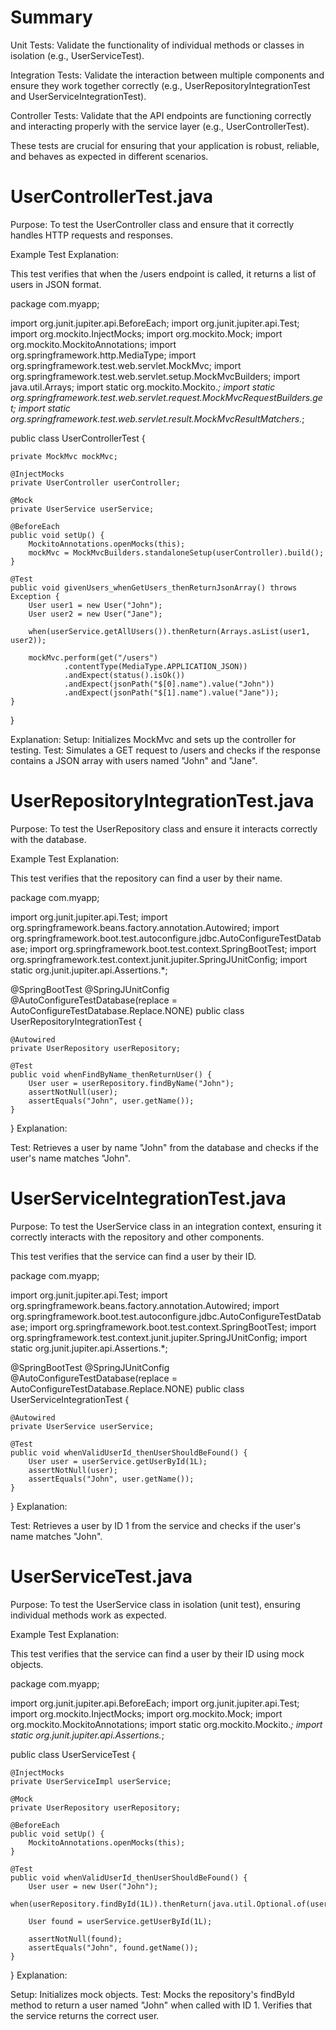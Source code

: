 # Summary
Unit Tests: Validate the functionality of individual methods or classes in isolation (e.g., UserServiceTest).

Integration Tests: Validate the interaction between multiple components and ensure they work together correctly (e.g., UserRepositoryIntegrationTest and UserServiceIntegrationTest).

Controller Tests: Validate that the API endpoints are functioning correctly and interacting properly with the service layer (e.g., UserControllerTest).

These tests are crucial for ensuring that your application is robust, reliable, and behaves as expected in different scenarios.

# UserControllerTest.java

Purpose: To test the UserController class and ensure that it correctly handles HTTP requests and responses.

Example Test Explanation:

This test verifies that when the /users endpoint is called, it returns a list of users in JSON format.

package com.myapp;

import org.junit.jupiter.api.BeforeEach;
import org.junit.jupiter.api.Test;
import org.mockito.InjectMocks;
import org.mockito.Mock;
import org.mockito.MockitoAnnotations;
import org.springframework.http.MediaType;
import org.springframework.test.web.servlet.MockMvc;
import org.springframework.test.web.servlet.setup.MockMvcBuilders;
import java.util.Arrays;
import static org.mockito.Mockito.*;
import static org.springframework.test.web.servlet.request.MockMvcRequestBuilders.get;
import static org.springframework.test.web.servlet.result.MockMvcResultMatchers.*;

public class UserControllerTest {

    private MockMvc mockMvc;

    @InjectMocks
    private UserController userController;

    @Mock
    private UserService userService;

    @BeforeEach
    public void setUp() {
        MockitoAnnotations.openMocks(this);
        mockMvc = MockMvcBuilders.standaloneSetup(userController).build();
    }

    @Test
    public void givenUsers_whenGetUsers_thenReturnJsonArray() throws Exception {
        User user1 = new User("John");
        User user2 = new User("Jane");

        when(userService.getAllUsers()).thenReturn(Arrays.asList(user1, user2));

        mockMvc.perform(get("/users")
                .contentType(MediaType.APPLICATION_JSON))
                .andExpect(status().isOk())
                .andExpect(jsonPath("$[0].name").value("John"))
                .andExpect(jsonPath("$[1].name").value("Jane"));
    }
}

Explanation:
Setup: Initializes MockMvc and sets up the controller for testing.
Test: Simulates a GET request to /users and checks if the response contains a JSON array with users named "John" and "Jane".

# UserRepositoryIntegrationTest.java

Purpose: To test the UserRepository class and ensure it interacts correctly with the database.

Example Test Explanation:

This test verifies that the repository can find a user by their name.

package com.myapp;

import org.junit.jupiter.api.Test;
import org.springframework.beans.factory.annotation.Autowired;
import org.springframework.boot.test.autoconfigure.jdbc.AutoConfigureTestDatabase;
import org.springframework.boot.test.context.SpringBootTest;
import org.springframework.test.context.junit.jupiter.SpringJUnitConfig;
import static org.junit.jupiter.api.Assertions.*;

@SpringBootTest
@SpringJUnitConfig
@AutoConfigureTestDatabase(replace = AutoConfigureTestDatabase.Replace.NONE)
public class UserRepositoryIntegrationTest {

    @Autowired
    private UserRepository userRepository;

    @Test
    public void whenFindByName_thenReturnUser() {
        User user = userRepository.findByName("John");
        assertNotNull(user);
        assertEquals("John", user.getName());
    }
}
Explanation:

Test: Retrieves a user by name "John" from the database and checks if the user's name matches "John".

# UserServiceIntegrationTest.java

Purpose: To test the UserService class in an integration context, ensuring it correctly interacts with the repository and other components.

This test verifies that the service can find a user by their ID.

package com.myapp;

import org.junit.jupiter.api.Test;
import org.springframework.beans.factory.annotation.Autowired;
import org.springframework.boot.test.autoconfigure.jdbc.AutoConfigureTestDatabase;
import org.springframework.boot.test.context.SpringBootTest;
import org.springframework.test.context.junit.jupiter.SpringJUnitConfig;
import static org.junit.jupiter.api.Assertions.*;

@SpringBootTest
@SpringJUnitConfig
@AutoConfigureTestDatabase(replace = AutoConfigureTestDatabase.Replace.NONE)
public class UserServiceIntegrationTest {

    @Autowired
    private UserService userService;

    @Test
    public void whenValidUserId_thenUserShouldBeFound() {
        User user = userService.getUserById(1L);
        assertNotNull(user);
        assertEquals("John", user.getName());
    }
}
Explanation:

Test: Retrieves a user by ID 1 from the service and checks if the user's name matches "John".

# UserServiceTest.java

Purpose: To test the UserService class in isolation (unit test), ensuring individual methods work as expected.

Example Test Explanation:

This test verifies that the service can find a user by their ID using mock objects.

package com.myapp;

import org.junit.jupiter.api.BeforeEach;
import org.junit.jupiter.api.Test;
import org.mockito.InjectMocks;
import org.mockito.Mock;
import org.mockito.MockitoAnnotations;
import static org.mockito.Mockito.*;
import static org.junit.jupiter.api.Assertions.*;

public class UserServiceTest {

    @InjectMocks
    private UserServiceImpl userService;

    @Mock
    private UserRepository userRepository;

    @BeforeEach
    public void setUp() {
        MockitoAnnotations.openMocks(this);
    }

    @Test
    public void whenValidUserId_thenUserShouldBeFound() {
        User user = new User("John");
        when(userRepository.findById(1L)).thenReturn(java.util.Optional.of(user));

        User found = userService.getUserById(1L);

        assertNotNull(found);
        assertEquals("John", found.getName());
    }
}
Explanation:

Setup: Initializes mock objects.
Test: Mocks the repository's findById method to return a user named "John" when called with ID 1. Verifies that the service returns the correct user.
